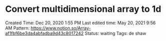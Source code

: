 # Convert multidimensional array to 1d

Created Time: Dec 20, 2020 1:55 PM
Last edited time: May 20, 2021 9:56 AM
Pattern: https://www.notion.so/Array-af1fbf6be3da4abfadba9d43c8017242
Status: waiting
Tags: de shaw